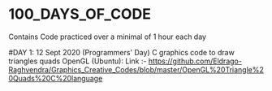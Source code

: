 # 100_DAYS_OF_CODE
Contains Code practiced over a minimal of 1 hour each day

#DAY 1: 12 Sept 2020 (Programmers' Day)
C graphics code to draw triangles quads OpenGL (Ubuntu):
Link :- https://github.com/Eldrago-Raghvendra/Graphics_Creative_Codes/blob/master/OpenGL%20Triangle%20Quads%20C%20language
